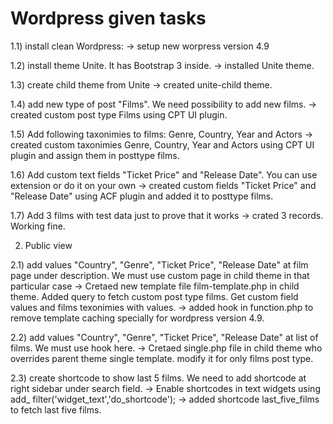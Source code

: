 # Wordpress given tasks

1.1) install clean Wordpress:
-> setup new worpress version 4.9

1.2) install theme Unite. It has Bootstrap 3 inside.
-> installed Unite theme.

1.3) create child theme from Unite
-> created  unite-child theme.

1.4) add new type of post "Films". We need possibility to add new films. 
-> created  custom post type Films using CPT UI plugin.

1.5) Add following taxonimies to films: Genre, Country, Year and Actors
-> created  custom taxonimies Genre, Country, Year and Actors using CPT UI plugin and assign them in posttype films.

1.6) Add custom text fields "Ticket Price" and "Release Date". You can use extension or do it on your own
-> created  custom fields  "Ticket Price" and "Release Date" using ACF plugin and added it to posttype films.

1.7) Add 3 films with test data just to prove that it works
-> crated 3 records. Working fine.


2. Public view

2.1) add values "Country", "Genre", "Ticket Price", "Release Date" at film page under description. We must use  custom page in child theme in that particular case
-> Cretaed new template file film-template.php in child theme. Added query to fetch custom post type films. Get custom field values and films texonimies with values.
-> added hook in function.php to remove template caching specially for wordpress version 4.9.

2.2) add values "Country", "Genre", "Ticket Price", "Release Date" at list of films. We must use hook here.
-> Cretaed single.php file in child theme who overrides parent theme single template. modify it for only films post type.

2.3) create shortcode to show last 5 films. We need to add shortcode at right sidebar under search field.
-> Enable shortcodes in text widgets using add_ filter('widget_text','do_shortcode');
-> added shortcode last_five_films to fetch last five films.